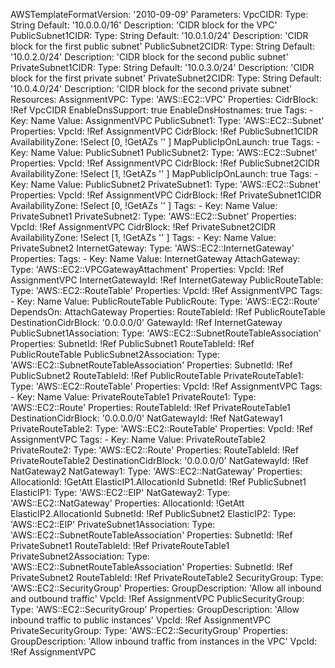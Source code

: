 AWSTemplateFormatVersion: '2010-09-09'
Parameters:
  VpcCIDR:
    Type: String
    Default: '10.0.0.0/16'
    Description: 'CIDR block for the VPC'
  PublicSubnet1CIDR:
    Type: String
    Default: '10.0.1.0/24'
    Description: 'CIDR block for the first public subnet'
  PublicSubnet2CIDR:
    Type: String
    Default: '10.0.2.0/24'
    Description: 'CIDR block for the second public subnet'
  PrivateSubnet1CIDR:
    Type: String
    Default: '10.0.3.0/24'
    Description: 'CIDR block for the first private subnet'
  PrivateSubnet2CIDR:
    Type: String
    Default: '10.0.4.0/24'
    Description: 'CIDR block for the second private subnet'
Resources:
  AssignmentVPC:
    Type: 'AWS::EC2::VPC'
    Properties:
      CidrBlock: !Ref VpcCIDR
      EnableDnsSupport: true
      EnableDnsHostnames: true
      Tags:
        - Key: Name
          Value: AssignmentVPC
  PublicSubnet1:
    Type: 'AWS::EC2::Subnet'
    Properties:
      VpcId: !Ref AssignmentVPC
      CidrBlock: !Ref PublicSubnet1CIDR
      AvailabilityZone: !Select [0, !GetAZs '' ]
      MapPublicIpOnLaunch: true
      Tags:
        - Key: Name
          Value: PublicSubnet1
  PublicSubnet2:
    Type: 'AWS::EC2::Subnet'
    Properties:
      VpcId: !Ref AssignmentVPC
      CidrBlock: !Ref PublicSubnet2CIDR
      AvailabilityZone: !Select [1, !GetAZs '' ]
      MapPublicIpOnLaunch: true
      Tags:
        - Key: Name
          Value: PublicSubnet2
  PrivateSubnet1:
    Type: 'AWS::EC2::Subnet'
    Properties:
      VpcId: !Ref AssignmentVPC
      CidrBlock: !Ref PrivateSubnet1CIDR
      AvailabilityZone: !Select [0, !GetAZs '' ]
      Tags:
        - Key: Name
          Value: PrivateSubnet1
  PrivateSubnet2:
    Type: 'AWS::EC2::Subnet'
    Properties:
      VpcId: !Ref AssignmentVPC
      CidrBlock: !Ref PrivateSubnet2CIDR
      AvailabilityZone: !Select [1, !GetAZs '' ]
      Tags:
        - Key: Name
          Value: PrivateSubnet2
  InternetGateway:
    Type: 'AWS::EC2::InternetGateway'
    Properties:
      Tags:
        - Key: Name
          Value: InternetGateway
  AttachGateway:
    Type: 'AWS::EC2::VPCGatewayAttachment'
    Properties:
      VpcId: !Ref AssignmentVPC
      InternetGatewayId: !Ref InternetGateway
  PublicRouteTable:
    Type: 'AWS::EC2::RouteTable'
    Properties:
      VpcId: !Ref AssignmentVPC
      Tags:
        - Key: Name
          Value: PublicRouteTable
  PublicRoute:
    Type: 'AWS::EC2::Route'
    DependsOn: AttachGateway
    Properties:
      RouteTableId: !Ref PublicRouteTable
      DestinationCidrBlock: '0.0.0.0/0'
      GatewayId: !Ref InternetGateway
  PublicSubnet1Association:
    Type: 'AWS::EC2::SubnetRouteTableAssociation'
    Properties:
      SubnetId: !Ref PublicSubnet1
      RouteTableId: !Ref PublicRouteTable
  PublicSubnet2Association:
    Type: 'AWS::EC2::SubnetRouteTableAssociation'
    Properties:
      SubnetId: !Ref PublicSubnet2
      RouteTableId: !Ref PublicRouteTable
  PrivateRouteTable1:
    Type: 'AWS::EC2::RouteTable'
    Properties:
      VpcId: !Ref AssignmentVPC
      Tags:
        - Key: Name
          Value: PrivateRouteTable1
  PrivateRoute1:
    Type: 'AWS::EC2::Route'
    Properties:
      RouteTableId: !Ref PrivateRouteTable1
      DestinationCidrBlock: '0.0.0.0/0'
      NatGatewayId: !Ref NatGateway1
  PrivateRouteTable2:
    Type: 'AWS::EC2::RouteTable'
    Properties:
      VpcId: !Ref AssignmentVPC
      Tags:
        - Key: Name
          Value: PrivateRouteTable2
  PrivateRoute2:
    Type: 'AWS::EC2::Route'
    Properties:
      RouteTableId: !Ref PrivateRouteTable2
      DestinationCidrBlock: '0.0.0.0/0'
      NatGatewayId: !Ref NatGateway2
  NatGateway1:
    Type: 'AWS::EC2::NatGateway'
    Properties:
      AllocationId: !GetAtt ElasticIP1.AllocationId
      SubnetId: !Ref PublicSubnet1
  ElasticIP1:
    Type: 'AWS::EC2::EIP'
  NatGateway2:
    Type: 'AWS::EC2::NatGateway'
    Properties:
      AllocationId: !GetAtt ElasticIP2.AllocationId
      SubnetId: !Ref PublicSubnet2
  ElasticIP2:
    Type: 'AWS::EC2::EIP'
  PrivateSubnet1Association:
    Type: 'AWS::EC2::SubnetRouteTableAssociation'
    Properties:
      SubnetId: !Ref PrivateSubnet1
      RouteTableId: !Ref PrivateRouteTable1
  PrivateSubnet2Association:
    Type: 'AWS::EC2::SubnetRouteTableAssociation'
    Properties:
      SubnetId: !Ref PrivateSubnet2
      RouteTableId: !Ref PrivateRouteTable2
  SecurityGroup:
    Type: 'AWS::EC2::SecurityGroup'
    Properties:
      GroupDescription: 'Allow all inbound and outbound traffic'
      VpcId: !Ref AssignmentVPC
  PublicSecurityGroup:
    Type: 'AWS::EC2::SecurityGroup'
    Properties:
      GroupDescription: 'Allow inbound traffic to public instances'
      VpcId: !Ref AssignmentVPC
  PrivateSecurityGroup:
    Type: 'AWS::EC2::SecurityGroup'
    Properties:
      GroupDescription: 'Allow inbound traffic from instances in the VPC'
      VpcId: !Ref AssignmentVPC
